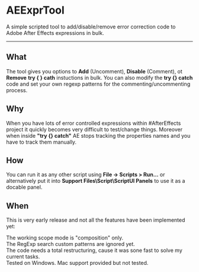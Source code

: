 # AEExprTool

A simple scripted tool to add/disable/remove error correction code to Adobe After Effects expressions in bulk.

---

## What

The tool gives you options to **Add** (Uncomment), **Disable** (Comment), ot **Remove** **try { } cath** instuctions in bulk.
You can also modify the **try {} catch** code and set your own regexp patterns for the commenting/uncommenting process.

## Why

When you have lots of error controlled expressions within #AfterEffects project it quickly becomes very
difficult to test/change things. Moreover when inside **"try {} catch"** AE stops tracking the properties
names and you have to track them manually.

## How

You can run it as any other script using **File -> Scripts > Run...**
or alternatively put it into **Support Files\Script\ScriptUI Panels** to use it as a docable panel.

## When

This is very early release and not all the features have been implemented yet:

The working scope mode is "composition" only.  
The RegExp search custom patterns are ignored yet.  
The code needs a total restructuring, cause it was sone fast to solve my current tasks.  
Tested on Windows. Mac support provided but not tested.  